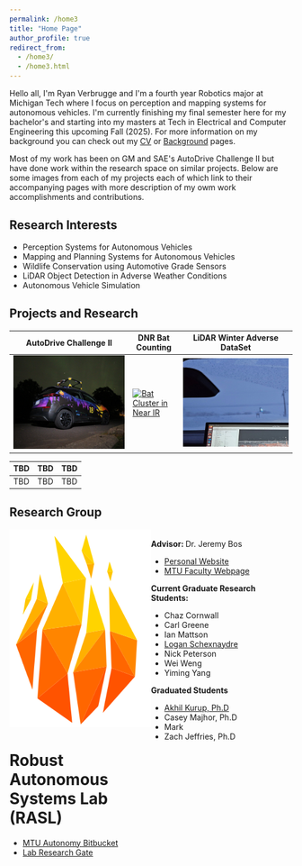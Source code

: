 ```yaml
---
permalink: /home3
title: "Home Page"
author_profile: true
redirect_from: 
  - /home3/
  - /home3.html
---
```


Hello all, I'm Ryan Verbrugge and I'm a fourth year Robotics major at Michigan Tech where I focus on perception and mapping systems for autonomous vehicles. I'm currently finishing my final semester here for my bachelor's and starting into my masters at Tech in Electrical and Computer Engineering this upcoming Fall (2025). For more information on my background you can check out my [CV](https://rcverbru.github.io/cv/) or [Background](https://rcverbru.github.io/background/) pages.

Most of my work has been on GM and SAE's AutoDrive Challenge II but have done work within the research space on similar projects. Below are some images from each of my projects each of which link to their accompanying pages with more description of my owm work accomplishments and contributions.

## Research Interests

* Perception Systems for Autonomous Vehicles
* Mapping and Planning Systems for Autonomous Vehicles
* Wildlife Conservation using Automotive Grade Sensors
* LiDAR Object Detection in Adverse Weather Conditions
* Autonomous Vehicle Simulation

## Projects and Research

| AutoDrive Challenge II | DNR Bat Counting | LiDAR Winter Adverse DataSet |
| -- | -- | -- |
| [![AutoDrive Bolt Under Northern Lights](../images/autodrive/bolt_cropped.jpg)](https://rcverbru.github.io/projects/autodrive/) | [![Bat Cluster in Near IR](../images/bats/near_IR_cluster.png)](https://rcverbru.github.io/research/bats/) | [![winter](../images/snow_stuff/laptop_dark_cropped.jpg)](https://rcverbru.github.io/research/winter-data/) |

| TBD | TBD | TBD |
| -- | -- | -- |
| TBD | TBD | TBD |

## Research Group

<style type="text/css">
#wrap {
   width:100%;
   margin:0 auto;
}
#left_col {
   float:left;
   width:50%;
}
#right_col {
   float:right;
   width:50%;
}
</style>

<div id="wrap">
    <div id="left_col">
        <img src="../images/rasl_logo.png" alt="RASL Logo" height=351 width=314>
        <h1>Robust Autonomous Systems Lab (RASL)</h1>
        <ul>
          <li><a href="https://bitbucket.org/autonomymtu/workspace/repositories/">MTU Autonomy Bitbucket</a></li>
          <li><a href="https://www.researchgate.net/lab/Robust-Autonomous-Systems-Lab-Jeremy-Patrick-Bos">Lab Research Gate</a></li>
        </ul>
    </div>
    <div id="right_col">
        <br>
        <b>Advisor: </b> Dr. Jeremy Bos
        <ul>
          <li><a href="https://pages.mtu.edu/~jpbos/Jeremys_Homepage/Home.html">Personal Website</a></li>
          <li><a href="https://pages.mtu.edu/~jpbos/Jeremys_Homepage/Home.html">MTU Faculty Webpage</a></li>
        </ul>
        <b>Current Graduate Research Students:</b>
        <ul>
          <li>Chaz Cornwall</li>
          <li>Carl Greene</li>
          <li>Ian Mattson</li>
          <li><a href="https://lpschexn.github.io/">Logan Schexnaydre</a></li>
          <li>Nick Peterson</li>
          <li>Wei Weng</li>
          <li>Yiming Yang</li>
        </ul>
        <b>Graduated Students</b>
        <ul>
          <li><a href="https://sites.google.com/view/akhil-kurup">Akhil Kurup, Ph.D</a></li>
          <li>Casey Majhor, Ph.D</li>
          <li>Mark
          <li>Zach Jeffries, Ph.D</li>
        </ul>
    </div>
</div>
